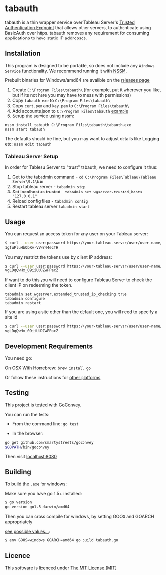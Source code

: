 # tabauth

tabauth is a thin wrapper service over Tableau Server's
[Trusted Authentication Endpoint](http://onlinehelp.tableau.com/current/server/en-us/help.htm#trusted_auth.htm%3FTocPath%3DAdministrator%2520Guide%7CTrusted%2520Authentication%7C_____0) 
that allows other servers, to authenticate using BasicAuth over https. tabauth removes any requirement for consuming applications to have static IP addresses.

## Installation

This program is designed to be portable, so does not include any `Windows Service` functionality. We recommend running it with [NSSM](http://nssm.cc/).

Prebuilt binaries for Windows/amd64 are avalible on the [releases page](https://github.com/reevoo/tabauth/releases)

1. Create `C:\Program Files\tabauth\` (for example, put it wherever you like, but if its not here you may have to mess with permissions)
2. Copy `tabauth.exe` to `C:\Program Files\tabauth\`
3. Copy `cert.pem` and `key.pem` to `C:\Program Files\tabauth\`
4. Add accounts.json to `C:\Program Files\tabauth` [example](./accounts.json.example)
5. Setup the service using nssm:
```
nssm install tabauth C:\Program Files\tabauth\tabauth.exe
nssm start tabauth
```
The defaults should be fine, but you may want to adjust details like Logging etc:
`nssm edit tabauth`

### Tableau Server Setup

In order for Tableau Server to "trust" tabauth, we need to configure it thus:

1. Get to the tabadmin command - `cd C:\Program Files\Tableau\Tableau Server\9.1\bin`
2. Stop tableau server - `tabadmin stop`
3. Set localhost as trusted - `tabadmin set wgserver.trusted_hosts "127.0.0.1"`
4. Reload config files - `tabadmin config`
5. Restart tableau server `tabadmin start`

## Usage

You can request an access token for any user on your Tableau server:
```bash
$ curl --user user:password https://your-tableau-server/user/user-name/token
1gfuPluHbQbRv-VVNr44ecTH
```

You may restrict the tokens use by client IP address:
```bash
$ curl --user user:password https://your-tableau-server/user/user-name/token?client_ip=10.10.10.10
vgLDqQwHx_09iiUUDZwFPacZ
```
If want to do this you will need to configure Tableau Server to check the client IP on redeeming the token.

```
tabadmin set wgserver.extended_trusted_ip_checking true
tabadmin configure
tabadmin restart
```

If you are using a site other than the default one, you will need to specify a site id
```bash
$ curl --user user:password https://your-tableau-server/user/user-name/token?site_id=a4134fe9-d7ee-6783-88e9-a5eeb1f40476
vgLDqQwHx_09iiUUDZwFPacZ
```

## Development Requirements

You need go:

On OSX With Homebrew:
`brew install go`

Or follow these instructions for [other platforms](https://golang.org/doc/install)

## Testing

This project is tested with [GoConvey](http://goconvey.co/).

You can run the tests:

* From the command line:
`go test`

* In the browser:
```bash
go get github.com/smartystreets/goconvey
$GOPATH/bin/goconvey
```
Then visit [localhost:8080](http://localhost:8080)

## Building

To build the `.exe` for windows:

Make sure you have go 1.5+ installed:

```bash
$ go version
go version go1.5 darwin/amd64
```

Then you can cross compile for windows, by setting GOOS and GOARCH appropriately 

[see possible values...](https://github.com/golang/go/blob/master/src/go/build/syslist.go):

```bash
$ env GOOS=windows GOARCH=amd64 go build tabauth.go
```




## Licence

This software is licenced under [The MIT License (MIT)](./LICENCE.md)
